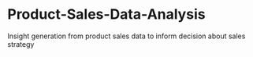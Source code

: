 # Product-Sales-Data-Analysis
Insight generation from product sales data to inform decision about sales strategy
